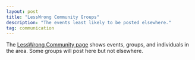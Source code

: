 ```yaml
---
layout: post
title: "LessWrong Community Groups"
description: "The events least likely to be posted elsewhere."
tag: communication
---
```


The [LessWrong Community page](https://www.lesswrong.com/community) shows events, groups, and
individuals in the area. Some groups will post here but not elsewhere.
